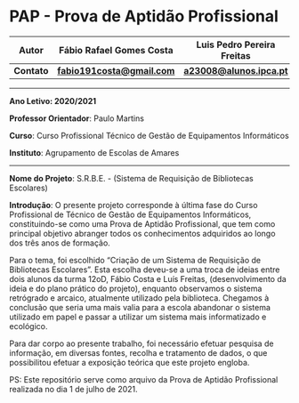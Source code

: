 # PAP - Prova de Aptidão Profissional

|Autor  | Fábio Rafael Gomes Costa | Luis Pedro Pereira Freitas|
|:----:|:-------:|:-----:|
|**Contato**| **fabio191costa@gmail.com** | **a23008@alunos.ipca.pt**|

_____________________________________________________________________________________

**Ano Letivo: 2020/2021**

**Professor Orientador**: Paulo Martins

**Curso**: Curso Profissional Técnico de Gestão de Equipamentos Informáticos

**Instituto**: Agrupamento de Escolas de Amares
_____________________________________________________________________________________


**Nome do Projeto**: S.R.B.E. - (Sistema de Requisição de Bibliotecas Escolares)

**Introdução**:
O presente projeto corresponde à última fase do Curso Profissional de Técnico de Gestão de Equipamentos Informáticos, constituindo-se como uma Prova de Aptidão Profissional, que tem como principal objetivo abranger todos os conhecimentos adquiridos ao longo dos três anos de formação.

Para o tema, foi escolhido “Criação de um Sistema de Requisição de Bibliotecas Escolares”. Esta escolha deveu-se a uma troca de ideias entre dois alunos da turma 12oD, Fábio Costa e Luís Freitas, (desenvolvimento da ideia e do plano prático do projeto), enquanto observamos o sistema retrógrado e arcaico, atualmente utilizado pela biblioteca. Chegamos à conclusão que seria uma mais valia para a escola abandonar o sistema utilizado em papel e passar a utilizar um sistema mais informatizado e ecológico.

Para dar corpo ao presente trabalho, foi necessário efetuar pesquisa de informação, em diversas fontes, recolha e tratamento de dados, o que possibilitou efetuar a exposição teórica que este projeto engloba.



PS: Este repositório serve como arquivo da Prova de Aptidão Profissional realizada no dia 1 de julho de 2021.
